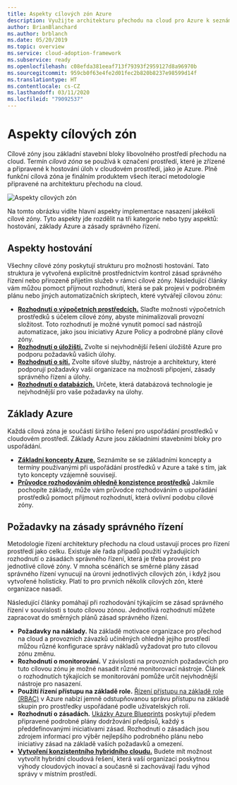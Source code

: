 ```yaml
---
title: Aspekty cílových zón Azure
description: Využijte architekturu přechodu na cloud pro Azure k seznámení s tím, jakým způsobem cílové zóny poskytují základní stavební bloky libovolného prostředí přechodu na cloud.
author: BrianBlanchard
ms.author: brblanch
ms.date: 05/20/2019
ms.topic: overview
ms.service: cloud-adoption-framework
ms.subservice: ready
ms.openlocfilehash: c08efda381eeaf713f79393f2959127d8a96970b
ms.sourcegitcommit: 959cb0f63e4fe2d01fec2b820b8237e98599d14f
ms.translationtype: HT
ms.contentlocale: cs-CZ
ms.lasthandoff: 03/11/2020
ms.locfileid: "79092537"
---
```

# <a name="landing-zone-considerations"></a>Aspekty cílových zón

Cílové zóny jsou základní stavební bloky libovolného prostředí přechodu na cloud. Termín *cílová zóna* se používá k označení prostředí, které je zřízené a připravené k hostování úloh v cloudovém prostředí, jako je Azure. Plně funkční cílová zóna je finálním produktem všech iterací metodologie připravené na architekturu přechodu na cloud.

![Aspekty cílových zón](../../_images/ready/landing-zone-considerations.png)

Na tomto obrázku vidíte hlavní aspekty implementace nasazení jakékoli cílové zóny. Tyto aspekty jde rozdělit na tři kategorie nebo typy aspektů: hostování, základy Azure a zásady správného řízení.

## <a name="hosting-considerations"></a>Aspekty hostování

Všechny cílové zóny poskytují strukturu pro možnosti hostování. Tato struktura je vytvořená explicitně prostřednictvím kontrol zásad správného řízení nebo přirozeně přijetím služeb v rámci cílové zóny. Následující články vám můžou pomoct přijmout rozhodnutí, která se pak projeví v podrobném plánu nebo jiných automatizačních skriptech, které vytvářejí cílovou zónu:

- **[Rozhodnutí o výpočetních prostředcích.](./compute-options.md)** Slaďte možnosti výpočetních prostředků s účelem cílové zóny, abyste minimalizovali provozní složitost. Toto rozhodnutí je možné vynutit pomocí sad nástrojů automatizace, jako jsou iniciativy Azure Policy a podrobné plány cílové zóny.
- **[Rozhodnutí o úložišti.](./storage-options.md)** Zvolte si nejvhodnější řešení úložiště Azure pro podporu požadavků vašich úlohy.
- **[Rozhodnutí o síti.](./networking-options.md)** Zvolte síťové služby, nástroje a architektury, které podporují požadavky vaší organizace na možnosti připojení, zásady správného řízení a úlohy.
- **[Rozhodnutí o databázích.](./data-options.md)** Určete, která databázová technologie je nejvhodnější pro vaše požadavky na úlohy.

## <a name="azure-fundamentals"></a>Základy Azure

Každá cílová zóna je součástí širšího řešení pro uspořádání prostředků v cloudovém prostředí. Základy Azure jsou základními stavebními bloky pro uspořádání.

- **[Základní koncepty Azure.](./fundamental-concepts.md)** Seznámíte se se základními koncepty a termíny používanými při uspořádání prostředků v Azure a také s tím, jak tyto koncepty vzájemně souvisejí.
- **[Průvodce rozhodováním ohledně konzistence prostředků](../../decision-guides/resource-consistency/index.md)** Jakmile pochopíte základy, může vám průvodce rozhodováním o uspořádání prostředků pomoct přijmout rozhodnutí, která ovlivní podobu cílové zóny.

## <a name="governance-considerations"></a>Požadavky na zásady správného řízení

Metodologie řízení architektury přechodu na cloud ustavují proces pro řízení prostředí jako celku. Existuje ale řada případů použití vyžadujících rozhodnutí o zásadách správného řízení, která je třeba provést pro jednotlivé cílové zóny. V mnoha scénářích se směrné plány zásad správného řízení vynucují na úrovni jednotlivých cílových zón, i když jsou vytvořené holisticky. Platí to pro prvních několik cílových zón, které organizace nasadí.

Následující články pomáhají při rozhodování týkajícím se zásad správného řízení v souvislosti s touto cílovou zónou. Jednotlivá rozhodnutí můžete zapracovat do směrných plánů zásad správného řízení.

- **Požadavky na náklady.** Na základě motivace organizace pro přechod na cloud a provozních závazků učiněných ohledně jejího prostředí můžou různé konfigurace správy nákladů vyžadovat pro tuto cílovou zónu změnu.
- **Rozhodnutí o monitorování.** V závislosti na provozních požadavcích pro tuto cílovou zónu je možné nasadit různé monitorovací nástroje. Článek o rozhodnutích týkajících se monitorování pomůže určit nejvhodnější nástroje pro nasazení.
- **Použití řízení přístupu na základě role.** [Řízení přístupu na základě role (RBAC)](../considerations/roles.md) v Azure nabízí jemně odstupňovanou správu přístupu na základě skupin pro prostředky uspořádané podle uživatelských rolí.
- **Rozhodnutí o zásadách.** [Ukázky Azure Blueprints](https://docs.microsoft.com/azure/governance/blueprints/samples) poskytují předem připravené podrobné plány dodržování předpisů, každý s předdefinovanými iniciativami zásad. Rozhodnutí o zásadách jsou zdrojem informací pro výběr nejlepšího podrobného plánu nebo iniciativy zásad na základě vašich požadavků a omezení.
- **[Vytvoření konzistentního hybridního cloudu.](./hybrid-consistency.md)** Budete mít možnost vytvořit hybridní cloudová řešení, která vaší organizaci poskytnou výhody cloudových inovací a současně si zachovávají řadu výhod správy v místním prostředí.
